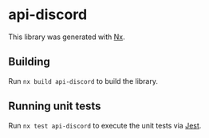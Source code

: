 # api-discord

This library was generated with [Nx](https://nx.dev).

## Building

Run `nx build api-discord` to build the library.

## Running unit tests

Run `nx test api-discord` to execute the unit tests via [Jest](https://jestjs.io).
